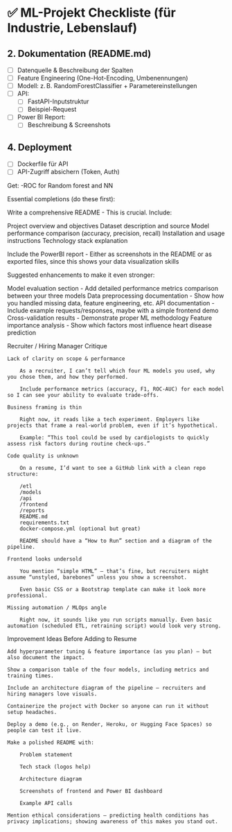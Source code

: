 # ✅ ML-Projekt Checkliste (für Industrie, Lebenslauf)

## 2. Dokumentation (README.md)

- [ ] Datenquelle & Beschreibung der Spalten
- [ ] Feature Engineering (One-Hot-Encoding, Umbenennungen)
- [ ] Modell: z. B. RandomForestClassifier + Parametereinstellungen
- [ ] API:
  - [ ] FastAPI-Inputstruktur
  - [ ] Beispiel-Request
- [ ] Power BI Report:
  - [ ] Beschreibung & Screenshots

## 4. Deployment

- [ ] Dockerfile für API
- [ ] API-Zugriff absichern (Token, Auth)

Get:
-ROC for Random forest and NN


Essential completions (do these first):

Write a comprehensive README - This is crucial. Include:

Project overview and objectives
Dataset description and source
Model performance comparison (accuracy, precision, recall)
Installation and usage instructions
Technology stack explanation


Include the PowerBI report - Either as screenshots in the README or as exported files, since this shows your data visualization skills

Suggested enhancements to make it even stronger:

Model evaluation section - Add detailed performance metrics comparison between your three models
Data preprocessing documentation - Show how you handled missing data, feature engineering, etc.
API documentation - Include example requests/responses, maybe with a simple frontend demo
Cross-validation results - Demonstrate proper ML methodology
Feature importance analysis - Show which factors most influence heart disease prediction

Recruiter / Hiring Manager Critique

    Lack of clarity on scope & performance

        As a recruiter, I can’t tell which four ML models you used, why you chose them, and how they performed.

        Include performance metrics (accuracy, F1, ROC-AUC) for each model so I can see your ability to evaluate trade-offs.

    Business framing is thin

        Right now, it reads like a tech experiment. Employers like projects that frame a real-world problem, even if it’s hypothetical.

        Example: “This tool could be used by cardiologists to quickly assess risk factors during routine check-ups.”

    Code quality is unknown

        On a resume, I’d want to see a GitHub link with a clean repo structure:

        /etl
        /models
        /api
        /frontend
        /reports
        README.md
        requirements.txt
        docker-compose.yml (optional but great)

        README should have a “How to Run” section and a diagram of the pipeline.

    Frontend looks undersold

        You mention “simple HTML” — that’s fine, but recruiters might assume “unstyled, barebones” unless you show a screenshot.

        Even basic CSS or a Bootstrap template can make it look more professional.

    Missing automation / MLOps angle

        Right now, it sounds like you run scripts manually. Even basic automation (scheduled ETL, retraining script) would look very strong.

Improvement Ideas Before Adding to Resume

    Add hyperparameter tuning & feature importance (as you plan) — but also document the impact.

    Show a comparison table of the four models, including metrics and training times.

    Include an architecture diagram of the pipeline — recruiters and hiring managers love visuals.

    Containerize the project with Docker so anyone can run it without setup headaches.

    Deploy a demo (e.g., on Render, Heroku, or Hugging Face Spaces) so people can test it live.

    Make a polished README with:

        Problem statement

        Tech stack (logos help)

        Architecture diagram

        Screenshots of frontend and Power BI dashboard

        Example API calls

    Mention ethical considerations — predicting health conditions has privacy implications; showing awareness of this makes you stand out.